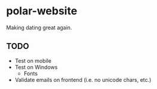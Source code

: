 # polar-website

Making dating great again.

## TODO

- Test on mobile
- Test on Windows
  - Fonts
- Validate emails on frontend (i.e. no unicode chars, etc.)


